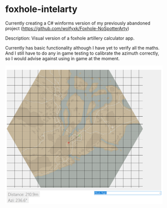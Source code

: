 # foxhole-intelarty

Currently creating a C# winforms version of my previously abandoned project (https://github.com/wolfyxk/Foxhole-NoSpotterArty)

Description: Visual version of a foxhole artillery calculator app.

Currently has basic functionality although I have yet to verify all the maths. And I still have to do any in game testing to calibrate the azimuth correctly, so I would advise against using in game at the moment.

![](./RepoResources/ss.png)